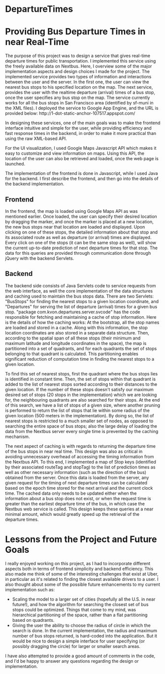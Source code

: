 # DepartureTimes

<h1>
Providing Bus Departure Times in near Real-Time
</h1>

<p>
The purpose of this project was to design a service that gives real-time departure times for public transportation. 
I implemented this service using the freely available data on Nextbus. Here, I overview some of the major 
implementation aspects and design choices I made for the project.
The implemented service provides two types of information and interactions between the user and the server.
In the first one, the user can view the nearest bus stops to his specified location on the map.
The next service, provides the user with the realtime departure (arrival) times of a bus stop, once the user specifies any bus stop 
on the map.
The service currently works for all the bus stops in San Francisco area (identified by sf-muni in the XML files).
I deployed the service to Google App Engine, and the URL is provided below:
http://1-dot-static-anchor-107517.appspot.com/
</p>

<p>
In designing these services, one of the main goals was to make the frontend interface intuitive and simple for the user, while providing
efficiency and fast response times in the backend, in order to make it more practical than using the raw XML-based API.

For the UI visualization, I used Google Maps Javascript API which makes it easy to customize and view information on maps. Using this API, the location
of the user can also be retrieved and loaded, once the web page is launched. 

The implementation of the frontend is done in Javascript, while I used Java for the backend. I first describe the frontend, and then go into the details of the backend
implementation.
</p>


<h2>
Frontend
</h2>

<p>
In the frontend, the map is loaded using Google Maps API as was mentioned earlier. Once loaded, the user can specify their desired location by dragging the marker, and once the
marker is placed at a new location, the new bus stops near that location are loaded and displayed. Upon clicking on one of these stops, the detailed information about that stop and its
associated route as well
as departure (or arrival) times are displayed. Every click on one of the stops (it can be the same stop as well), will show the current up-to-date prediction of next departure times for
that stop. The data for this queries are provided through communication done through jQuery with the backend Servlets. 
</p>

<h2>
Backend
</h2>
<p>
The backend side consists of Java Servlets code to service requests from the web interface, as well the core implementation of the data structures and caching used to maintain
the bus stops data. There are two Servlets: "BusStops" for finding the nearest stops to a given location coordinate, and "Departures" for serving the list of departure (arrival) times
for a given bus stop.
"package com.kvon.departures.server.svcode" has the code responsible for fetching and maintaining a cache of stop information. Here is the details of how the caching works:
At the bootstrap, all the stop names are loaded and stored in a cache. Along with this information, the stop location coordinates are also stored in a separate data structure.
Then, according to the spatial span of all these stops (their minimum and maximum latitude and longitude coordinates in the space), the map is partitioned into a set of quadrants, and
for each quadrants the set of stops belonging to that quadrant is calculated. This partitioning enables significant reduction of computation time in finding the nearest stops to a given
location.
</p>
<p>
To find this set of nearest stops, first the quadrant where the bus stops lies is identified in constant time. Then, the set of stops within that quadrant is added to the list 
of nearest stops sorted according to their distances to the given location. If the number of these stops doesn't satisfy our maximum desired set of stops (20 stops in the implementation) 
which we are looking for,
the neighbouring quadrants are also searched for their stops. At the end of this search, we have a list of stops of a given size, where another pruning is performed to return the list
of stops that lie within some radius of the given location (500 meters in the implementation).
By doing so, the list of nearest stops is restricted to a much smaller set of nodes, as opposed to searching the entire
space of bus stops; also the large delay of loading the data from the Nextbus server every single time is prevented
by the caching mechanism.
</p>
<p>
The next aspect of caching is with regards to returning the departure time of the bus stops in near real time. This design was also as critical in avoiding unnecessary overhead
of accessing the timing information from the Nextbus API. To this end, I implemented a map of Stop keys (identified by their associated routeTag and stopTag) to the list 
of prediction times as well as other necessary information (such as the direction of the bus) obtained from the server. 
Once this data is loaded from the server, any given request for the timing of next departure times can be calculated based on the
epoch time stored for the next arrival and the current clock time. The cached data only needs to be updated either when the information about a bus stop does not exist, or
when the request time is greater than the earliest departure time of the bus, in which case the Nextbus web service is called.
This design keeps these queries at a near minimal amount, which would greatly speed up the retrieval of the departure times.
</p>



<h1> Lessons from the Project and Future Goals </h1>
I really enjoyed working on this project, as I had to incorporate different aspects both in terms of frontend simplicity and backend 
efficiency. This also made me think of some of the interesting challenges that exist at Uber, in particular as it's related to finding
the closest available drivers to a user. 
I also thought about some of the possible future enhancements to my current implementation such as:

<ul>
<li>
Scaling the model to a larger set of cities (hopefully all the U.S. in near future!), and how the algorithm for searching 
the closest set of bus stops could be optimized. Things that come to my mind, was hierarchical partitioning of the space,
rather than a flat partitioning based on quadrants.
</li>
<li>
Giving the user the ability to choose the radius of circle in which the search is done. In the current implementation, the
radius and maximum number of bus stops returned, is hard-coded into the application. But it would be nice to design
a simple interface for user specifying (or possibly dragging the circle) for larger or smaller search areas.
</li>
</ul>
I have also attempted to provide a good amount of comments in the code, and I'd be happy to answer any questions regarding the design or implementation.
